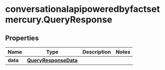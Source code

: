 # conversationalapipoweredbyfactsetmercury.QueryResponse

## Properties

Name | Type | Description | Notes
------------ | ------------- | ------------- | -------------
**data** | [**QueryResponseData**](QueryResponseData.md) |  | 


